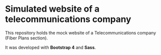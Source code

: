 # Simulated website of a telecommunications company

This repository holds the mock website of a Telecommunications company (Fiber Plans section).

It was developed with **Bootstrap 4** and **Sass**.
